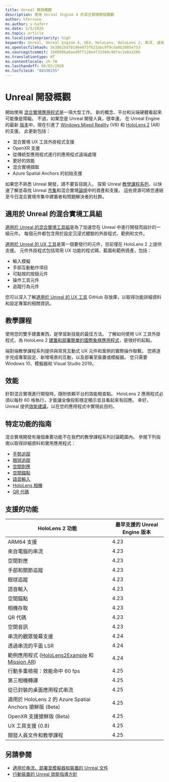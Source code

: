 ```yaml
---
title: Unreal 開發概觀
description: 使用 Unreal Engine 4 的混合實境開發概觀
author: hferrone
ms.author: v-haferr
ms.date: 5/5/2020
ms.topic: article
ms.localizationpriority: high
keywords: Unreal, Unreal Engine 4, UE4, HoloLens, HoloLens 2, 串流, 遠端, 混合實境, 開發, 開始使用, 功能, 新專案, 模擬器, 文件, 指南, 功能, 全像投影, 遊戲開發
ms.openlocfilehash: 3e3862bd701d6e873f623abc9f9cda0b3085e753
ms.sourcegitcommit: 1b8090ba6aed9ff128e4f32d40c96fac2e6a220b
ms.translationtype: HT
ms.contentlocale: zh-TW
ms.lasthandoff: 06/03/2020
ms.locfileid: "84330155"
---
```

# <a name="unreal-development-overview"></a>Unreal 開發概觀

開始使用 <a href="https://docs.microsoft.com/en-us/windows/mixed-reality" target="_blank" title="Mixed Reality Docs"> 混合實境應用程式</a>是一項大型工作。 新的概念、平台和尖端硬體看起來可能像是障礙。 不過，如果您是 Unreal 開發人員，很幸運。 在 Unreal Engine 的最新 <a href="https://docs.unrealengine.com/en-US/Support/Builds/ReleaseNotes/4_25/index.html" target="_blank" title="Unreal Engine 4.25 版本資訊">版本</a>中，現在引進了 <a href="https://www.microsoft.com/en-us/windows/windows-mixed-reality" target="_blank" title="Windows Mixed Reality Docs">Windows Mixed Reality</a> (VR) 和 <a href="https://www.microsoft.com/en-us/hololens/hardware" target="_blank" title="HoloLens 2 Docs">HoloLens 2</a> (AR) 的支援。 此更新包括：
* 混合實境 UX 工具外掛程式支援
* OpenXR 支援
* 從傳統型應用程式進行的應用程式遠端處理
* 更好的效能
* 混合實境擷取
* Azure Spatial Anchors 的初始支援

如果您不熟悉 Unreal 開發，請不要盲目跳入。 探索 Unreal <a href="https://docs.unrealengine.com//GettingStarted/index.html" target="_blank">教學課程系列</a>，以快速了解並尋找 Unreal <a href="https://www.unrealengine.com/marketplace//store" target="_blank">市集</a>和混合實境<a href="https://forums.unrealengine.com/development-discussion/vr-ar-development" target="_blank">論壇</a>中的資產和支援。 這些資源可將您連結至今日混合實境市集中建置者和問題解決者的社群。

## <a name="mixed-reality-toolkit-for-unreal"></a>適用於 Unreal 的混合實境工具組

[適用於 Unreal 的混合實境工具組](https://github.com/microsoft/MixedRealityToolkit-Unreal)是為了加速您在 Unreal 中進行開發而設計的一組元件。 每個元件都包含用於設定沉浸式體驗的外掛程式、範例和文件。 

[適用於 Unreal 的 UX 工具](https://github.com/microsoft/MixedReality-UXTools-Unreal)是第一個要發行的元件，目前僅在 HoloLens 2 上提供支援。 元件外掛程式包括常用 UX 功能的程式碼、藍圖和範例資產，包括：
* 輸入模擬
* 手部互動動作項目
* 可點按的按鈕元件
* 操作工具元件
* 追蹤行為元件

您可以深入了解[適用於 Unreal 的 UX 工具](https://github.com/microsoft/MixedReality-UXTools-Unreal) GitHub 存放庫，以取得功能詳細資料和設定專案的相關資訊。

## <a name="tutorial"></a>教學課程

使用您的雙手建置東西，是學習新技能的最佳方法。 了解如何使用 UX 工具外掛程式，為 HoloLens 2 [建置和部署簡單的國際象棋應用程式](unreal-uxt-ch1.md)，是很好的起點。 

端對端教學課程系列提供與常見互動式 UX 元件和案例的實際操作聯繫。 您將逐步完成專案設定、新增場景的互動，以及部署至裝置或模擬器。 您只需要 Windows 10、模擬器和 Visual Studio 2019。


## <a name="performance"></a>效能

針對混合實境進行開發時，隨附依賴平台的效能檢查點。 HoloLens 2 應用程式必須以每秒 60 格執行，才能讓全像投影穩定顯示並且看起來有回應。 幸好，Unreal 提供[效能建議](performance-recommendations-for-unreal.md)，以在您的應用程式中實現此目的。

## <a name="guides-to-specific-features"></a>特定功能的指南

混合實境開發有幾個重要功能不在我們的教學課程系列討論範圍內。 參閱下列指南以取得詳細資料和實用應用程式： 
* [手勢追蹤](unreal-hand-tracking.md)
* [眼球追蹤](unreal-gaze-input.md)
* [空間對應](unreal-spatial-mapping.md)
* [空間錨點](unreal-spatial-anchors.md)
* [語音輸入](unreal-voice-input.md)
* [HoloLens 相機](unreal-hololens-camera.md)
* [QR 代碼](unreal-qr-codes.md)


## <a name="supported-features"></a>支援的功能

| HoloLens 2 功能 | 最早支援的 Unreal Engine 版本 |
| ----------- | ----------- |
| ARM64 支援 | 4.23 |
| 來自電腦的串流 | 4.23 |
| 空間對應 | 4.23 |
| 手部和關節追蹤 | 4.23 |
| 眼球追蹤 | 4.23 |
| 語音輸入 | 4.23 |
| 空間錨點 | 4.23 |
| 相機存取 | 4.23 |
| QR 代碼 | 4.23 |
| 空間音訊 | 4.23 |
| 串流的觀眾螢幕支援 | 4.24 |
| 透過串流的平面 LSR | 4.24 |
| 範例應用程式 ([HoloLens2Example](https://github.com/microsoft/MixedReality-Unreal-Samples) 和 [Mission AR](https://docs.unrealengine.com/en-US/Resources/Showcases/MissionAR/index.html)) | 4.24 |
| 行動多重檢視：效能命中 60 fps | 4.25 |
| 第三相機轉譯 | 4.25 |
| 從已封裝的桌面應用程式串流 | 4.25 |
| 適用於 HoloLens 2 的 Azure Spatial Anchors 搶鮮版 (Beta) | 4.25 |
| OpenXR 支援搶鮮版 (Beta) | 4.25 |
| UX 工具支援 (0.8) | 4.25 |
| 開發人員文件和教學課程 | 4.25 |

## <a name="see-also"></a>另請參閱
* <a href="https://docs.unrealengine.com//Platforms/AR/HoloLens2/index.html" target="_blank">適用於串流、部署至模擬器和裝置的 Unreal 文件</a>
* <a href="https://docs.unrealengine.com//Platforms/Mobile/Performance/index.html" target="_blank">行動裝置的 Unreal 效能指導方針</a>
